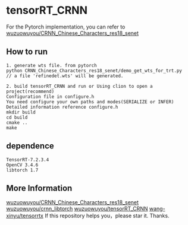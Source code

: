 # tensorRT_CRNN

For the Pytorch implementation, you can refer to [wuzuowuyou/CRNN_Chinese_Characters_res18_senet](https://github.com/wuzuowuyou/CRNN_Chinese_Characters_res18_senet)

## How to run
```
1. generate wts file. from pytorch
python CRNN_Chinese_Characters_res18_senet/demo_get_wts_for_trt.py
// a file 'refinedet.wts' will be generated.

2. build tensorRT_CRNN and run or Using clion to open a project(recommend)
Configuration file in configure.h
You need configure your own paths and modes(SERIALIZE or INFER)
Detailed information reference configure.h
mkdir build
cd build
cmake ..
make
```

## dependence
```
TensorRT-7.2.3.4
OpenCV 3.4.6
libtorch 1.7
```

## More Information
[wuzuowuyou/CRNN_Chinese_Characters_res18_senet](https://github.com/wuzuowuyou/CRNN_Chinese_Characters_res18_senet)
[wuzuowuyou/crnn_libtorch](https://github.com/wuzuowuyou/crnn_libtorch)
[wuzuowuyou/tensorRT_CRNN](https://github.com/wuzuowuyou/tensorRT_CRNN)
[wang-xinyu/tensorrtx](https://github.com/wang-xinyu/tensorrtx)
If this repository helps you，please star it. Thanks.
